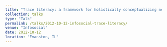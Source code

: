 ```yaml
---
title: "Trace literacy: a framework for holistically conceptualizing newcomer socialization in socio-technical systems"
collection: talks
type: "Talk"
permalink: /talks/2012-10-12-infosocial-trace-literacy/ 
venue: "Infosocial"
date: 2012-10-12
location: "Evanston, IL"
---
```

